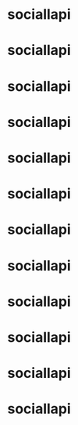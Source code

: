 # sociallapi
# sociallapi
# sociallapi
# sociallapi
# sociallapi
# sociallapi
# sociallapi
# sociallapi
# sociallapi
# sociallapi
# sociallapi
# sociallapi
